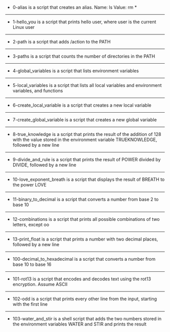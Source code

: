* 0-alias is a script that creates an alias. Name: ls Value: rm *
----------------------------------
* 1-hello_you is a script that prints hello user, where user is the current Linux user
---------------------------------
* 2-path is a script that adds /action to the PATH
------------------------------
* 3-paths is a script that counts the number of directories in the PATH
----------------------------------
* 4-global_variables is a script that lists environment variables
-----------------------------------
* 5-local_variables is  a script that lists all local variables and environment variables, and functions
-------------------------------
* 6-create_local_variable is a script that creates a new local variable
----------------------------
* 7-create_global_variable is a script that creates a new global variable
-----------------------------
* 8-true_knowledge is a script that prints the result of the addition of 128 with the value stored in the environment variable TRUEKNOWLEDGE, followed by a new line
--------------------------------------------------------------
* 9-divide_and_rule is a script that prints the result of POWER divided by DIVIDE, followed by a new line
-------------------------------------
* 10-love_exponent_breath is a script that displays the result of BREATH to the power LOVE
-----------------------------
* 11-binary_to_decimal is a script that converts a number from base 2 to base 10
-----------------------------
* 12-combinations is a script that prints all possible combinations of two letters, except oo
----------------------------
* 13-print_float is a script that prints a number with two decimal places, followed by a new line
------------------------------
* 100-decimal_to_hexadecimal is a script that converts a number from base 10 to base 16
-------------------------------
* 101-rot13 is  a script that encodes and decodes text using the rot13 encryption. Assume ASCII
-------------------------------
* 102-odd is  a script that prints every other line from the input, starting with the first line
-----------------------------------
* 103-water_and_stir is a shell script that adds the two numbers stored in the environment variables WATER and STIR and prints the result
